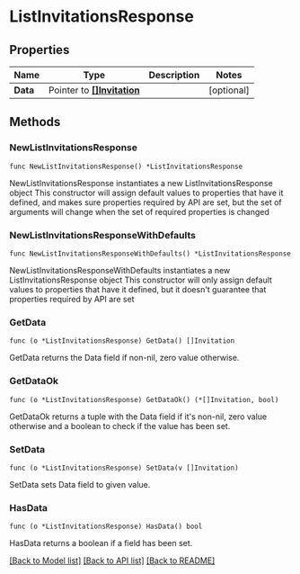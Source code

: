 # ListInvitationsResponse

## Properties

Name | Type | Description | Notes
------------ | ------------- | ------------- | -------------
**Data** | Pointer to [**[]Invitation**](Invitation.md) |  | [optional] 

## Methods

### NewListInvitationsResponse

`func NewListInvitationsResponse() *ListInvitationsResponse`

NewListInvitationsResponse instantiates a new ListInvitationsResponse object
This constructor will assign default values to properties that have it defined,
and makes sure properties required by API are set, but the set of arguments
will change when the set of required properties is changed

### NewListInvitationsResponseWithDefaults

`func NewListInvitationsResponseWithDefaults() *ListInvitationsResponse`

NewListInvitationsResponseWithDefaults instantiates a new ListInvitationsResponse object
This constructor will only assign default values to properties that have it defined,
but it doesn't guarantee that properties required by API are set

### GetData

`func (o *ListInvitationsResponse) GetData() []Invitation`

GetData returns the Data field if non-nil, zero value otherwise.

### GetDataOk

`func (o *ListInvitationsResponse) GetDataOk() (*[]Invitation, bool)`

GetDataOk returns a tuple with the Data field if it's non-nil, zero value otherwise
and a boolean to check if the value has been set.

### SetData

`func (o *ListInvitationsResponse) SetData(v []Invitation)`

SetData sets Data field to given value.

### HasData

`func (o *ListInvitationsResponse) HasData() bool`

HasData returns a boolean if a field has been set.


[[Back to Model list]](../README.md#documentation-for-models) [[Back to API list]](../README.md#documentation-for-api-endpoints) [[Back to README]](../README.md)



